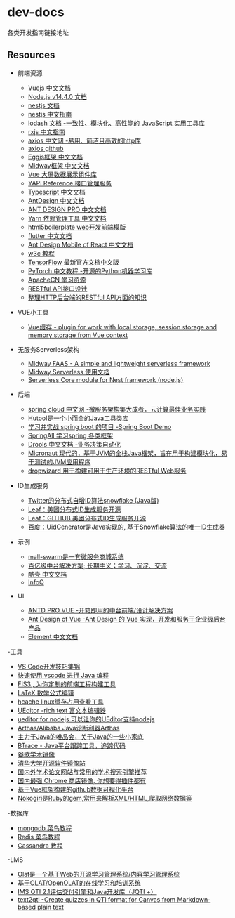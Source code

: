 # dev-docs
各类开发指南链接地址

## Resources

- 前端资源
  - [Vuejs 中文文档](https://cn.vuejs.org/)
  - [Node.js v14.4.0 文档](http://nodejs.cn/api/)
  - [nestjs 文档](https://docs.nestjs.com/)
  - [nestjs 中文指南](https://docs.nestjs.com)
  - [lodash 文档  -一致性、模块化、高性能的 JavaScript 实用工具库](https://www.lodashjs.com/)
  - [rxjs 中文指南](https://cn.rx.js.org/)
  - [axios 中文网 -易用、简洁且高效的http库](https://cn.rx.js.org/)
  - [axios github](https://github.com/axios/axios)
  - [Eggjs框架 中文文档](https://eggjs.org/zh-cn/intro/quickstart.html)
  - [Midway框架 中文文档](https://midwayjs.org/midway/)
  - [Vue 大屏数据展示组件库](http://datav.jiaminghi.com/)
  - [YAPI Reference 接口管理服务](https://hellosean1025.github.io/yapi/index.html)
  - [Typescript 中文文档](https://www.tslang.cn/docs/home.html)
  - [AntDesign 中文文档](https://ant.design/index-cn)
  - [ANT DESIGN PRO 中文文档](https://pro.ant.design/)
  - [Yarn 依赖管理工具 中文文档](https://yarn.bootcss.com/)
  - [html5boilerplate web开发前端模版](https://www.bootcss.com/p/html5boilerplate/)
  - [flutter 中文文档](https://flutter.dev/docs)
  - [Ant Design Mobile of React 中文文档](https://mobile.ant.design/docs/react/introduce-cn)
  - [w3c 教程](https://www.w3cschool.cn/tutorial)
  - [TensorFlow 最新官方文档中文版](https://tensorflow.juejin.im/get_started/)
  - [PyTorch 中文教程 -开源的Python机器学习库](https://pytorch.apachecn.org/)
  - [ApacheCN 学习资源](http://docs.apachecn.org/)
  - [RESTful API接口设计](https://book.crifan.com/books/http_restful_api/website/)
  - [整理HTTP后台端的RESTful API方面的知识](https://github.com/crifan/http_restful_api)

- VUE小工具
   - [Vue缓存 - plugin for work with local storage, session storage and memory storage from Vue context](https://github.com/RobinCK/vue-ls)

- 无服务Serverless架构
   - [Midway FAAS - A simple and lightweight serverless framework](https://github.com/midwayjs/midway-faas)
   - [Midway Serverless 使用文档](https://www.yuque.com/midwayjs/faas)
   - [Serverless Core module for Nest framework (node.js) ](https://github.com/nestjs/serverless-core)
  
- 后端
  - [spring cloud 中文网 -微服务架构集大成者，云计算最佳业务实践](https://www.springcloud.cc/)
  - [Hutool是一个小而全的Java工具类库](https://github.com/looly/hutool)
  - [学习并实战 spring boot 的项目 -Spring Boot Demo ](https://github.com/xkcoding/spring-boot-demo)
  - [SpringAll 学习spring 各类框架](https://github.com/wuyouzhuguli/SpringAll)
  - [Drools 中文文档 -业务决策自动化](http://ksoong.org/drools-examples/content/)
  - [Micronaut 现代的，基于JVM的全栈Java框架，旨在用于构建模块化，易于测试的JVM应用程序](https://github.com/micronaut-projects/micronaut-core)
  - [dropwizard 用于构建可用于生产环境的RESTful Web服务](https://github.com/dropwizard/dropwizard)
  
- ID生成服务
  - [Twitter的分布式自增ID算法snowflake (Java版)](https://www.cnblogs.com/relucent/p/4955340.html)
  - [Leaf：美团分布式ID生成服务开源](https://tech.meituan.com/2019/03/07/open-source-project-leaf.html)
  - [Leaf：GITHUB 美团分布式ID生成服务开源](https://github.com/Meituan-Dianping/Leaf/blob/master/README_CN.md)
  - [百度：UidGenerator是Java实现的, 基于Snowflake算法的唯一ID生成器](https://github.com/baidu/uid-generator/blob/master/README.zh_cn.md)
  
- 示例
  - [mall-swarm是一套微服务商城系统](https://github.com/macrozheng/mall-swarm)
  - [百亿级中台解决方案; 长期主义；学习、沉淀、交流](https://github.com/wolforest/wolf)
  - [酷壳 中文文档](https://coolshell.cn/)
  - [InfoQ ](https://www.infoq.cn/)
  
- UI
  - [ANTD PRO VUE -开箱即用的中台前端/设计解决方案](https://pro.antdv.com/)
  - [Ant Design of Vue -Ant Design 的 Vue 实现，开发和服务于企业级后台产品](https://www.antdv.com/docs/vue/introduce-cn/)
  - [Element 中文文档](https://element.eleme.cn/#/zh-CN)


-工具
  - [VS Code开发技巧集锦](https://zhuanlan.zhihu.com/p/34989844)
  - [快速使用 vscode 进行 Java 编程](https://zhuanlan.zhihu.com/p/35176928)
  - [FIS3 , 为你定制的前端工程构建工具](http://fis.baidu.com/fis3/index.html)
  - [LaTeX 数学公式编辑](https://mathpix.com/)
  - [hcache linux缓存占用查看工具](https://github.com/silenceshell/hcache)
  - [UEditor  -rich text 富文本编辑器](https://github.com/fex-team/ueditor)
  - [ueditor for nodejs 可以让你的UEditor支持nodejs](https://github.com/netpi/ueditor)
  - [Arthas/Alibaba Java诊断利器Arthas](https://github.com/alibaba/arthas)
  - [主力于Java的唯品会，关于Java的一些小家底](https://github.com/vipshop/vjtools)
  - [BTrace - Java平台跟踪工具，追踪代码](https://github.com/vipshop/vjtools)
  - [谷歌学术镜像](https://ac.scmor.com/)
  - [清华大学开源软件镜像站](https://mirrors.tuna.tsinghua.edu.cn/)
  - [国内外学术论文网站与常用的学术搜索引擎推荐](https://www.jianshu.com/p/20c33b0ef225)
  - [国内最强 Chrome 商店镜像, 你想要得插件都有](https://pictureknow.com/extensions)
  - [基于Vue框架构建的github数据可视化平台](https://github.com/HongqingCao/GitDataV)
  - [Nokogiri是Ruby的gem,常用来解析XML/HTML,爬取网络数据等](https://github.com/sparklemotion/nokogiri)
  
-数据库
  - [mongodb 菜鸟教程](https://www.runoob.com/mongodb/mongodb-tutorial.html)
  - [Redis 菜鸟教程](https://www.runoob.com/redis/redis-tutorial.html)
  - [Cassandra 教程](https://www.w3cschool.cn/cassandra/)
  
-LMS
  - [Olat是一个基于Web的开源学习管理系统/内容学习管理系统](https://github.com/OpenOLAT/OpenOLAT)
  - [基于OLAT/OpenOLAT的在线学习和培训系统](https://github.com/huihoo/olat)
  - [IMS QTI 2.1评估交付引擎和Java开发库（JQTI +）](https://github.com/davemckain/qtiworks)
  - [text2qti  -Create quizzes in QTI format for Canvas from Markdown-based plain text](https://github.com/gpoore/text2qti)
